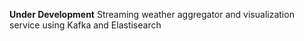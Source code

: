 **Under Development**
Streaming weather aggregator and visualization service using Kafka and Elastisearch